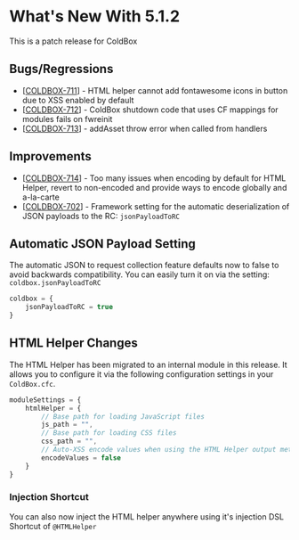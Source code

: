 # What's New With 5.1.2

This is a patch release for ColdBox

## Bugs/Regressions

* \[[COLDBOX-711](https://ortussolutions.atlassian.net/browse/COLDBOX-711)\] - HTML helper cannot add fontawesome icons in button due to XSS enabled by default
* \[[COLDBOX-712](https://ortussolutions.atlassian.net/browse/COLDBOX-712)\] - ColdBox shutdown code that uses CF mappings for modules fails on fwreinit
* \[[COLDBOX-713](https://ortussolutions.atlassian.net/browse/COLDBOX-713)\] - addAsset throw error when called from handlers

## Improvements

* \[[COLDBOX-714](https://ortussolutions.atlassian.net/browse/COLDBOX-714)\] - Too many issues when encoding by default for HTML Helper, revert to non-encoded and provide ways to encode globally and a-la-carte
* \[[COLDBOX-702](https://ortussolutions.atlassian.net/browse/COLDBOX-702)\] -  Framework setting for the automatic deserialization of JSON payloads to the RC: `jsonPayloadToRC`

## Automatic JSON Payload Setting

The automatic JSON to request collection feature defaults now to false to avoid backwards compatibility.  You can easily turn it on via the setting: `coldbox.jsonPayloadToRC`

```javascript
coldbox = {
    jsonPayloadToRC = true
}
```

## HTML Helper Changes

The HTML Helper has been migrated to an internal module in this release.  It allows you to configure it via the following configuration settings in your `ColdBox.cfc`.

```javascript
moduleSettings = {
    htmlHelper = {
        // Base path for loading JavaScript files
        js_path = "",
        // Base path for loading CSS files
        css_path = "",
        // Auto-XSS encode values when using the HTML Helper output methods
        encodeValues = false
    }
}
```

### Injection Shortcut

You can also now inject the HTML helper anywhere using it's injection DSL Shortcut of `@HTMLHelper`

